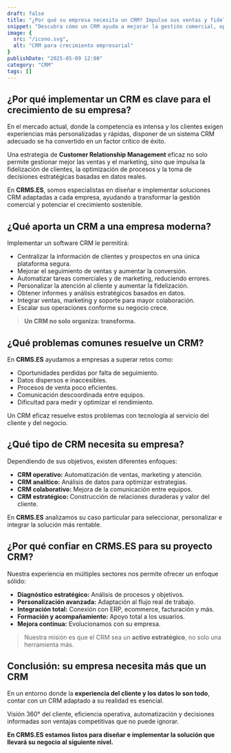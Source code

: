 ```yaml
---
draft: false
title: "¿Por qué su empresa necesita un CRM? Impulse sus ventas y fidelice a sus clientes"
snippet: "Descubra cómo un CRM ayuda a mejorar la gestión comercial, optimizar procesos, aumentar ventas y fidelizar clientes. Soluciones CRM adaptadas a su empresa en CRMS.ES."
image: {
  src: "/icono.svg",
  alt: "CRM para crecimiento empresarial"
}
publishDate: "2025-05-09 12:00"
category: "CRM"
tags: []
---
```


## ¿Por qué implementar un CRM es clave para el crecimiento de su empresa?

En el mercado actual, donde la competencia es intensa y los clientes exigen experiencias más personalizadas y rápidas, disponer de un sistema CRM adecuado se ha convertido en un factor crítico de éxito.

Una estrategia de **Customer Relationship Management** eficaz no solo permite gestionar mejor las ventas y el marketing, sino que impulsa la fidelización de clientes, la optimización de procesos y la toma de decisiones estratégicas basadas en datos reales.

En **CRMS.ES**, somos especialistas en diseñar e implementar soluciones CRM adaptadas a cada empresa, ayudando a transformar la gestión comercial y potenciar el crecimiento sostenible.

## ¿Qué aporta un CRM a una empresa moderna?

Implementar un software CRM le permitirá:

- Centralizar la información de clientes y prospectos en una única plataforma segura.
- Mejorar el seguimiento de ventas y aumentar la conversión.
- Automatizar tareas comerciales y de marketing, reduciendo errores.
- Personalizar la atención al cliente y aumentar la fidelización.
- Obtener informes y análisis estratégicos basados en datos.
- Integrar ventas, marketing y soporte para mayor colaboración.
- Escalar sus operaciones conforme su negocio crece.

> **Un CRM no solo organiza: transforma.**

## ¿Qué problemas comunes resuelve un CRM?

En **CRMS.ES** ayudamos a empresas a superar retos como:

- Oportunidades perdidas por falta de seguimiento.
- Datos dispersos e inaccesibles.
- Procesos de venta poco eficientes.
- Comunicación descoordinada entre equipos.
- Dificultad para medir y optimizar el rendimiento.

Un CRM eficaz resuelve estos problemas con tecnología al servicio del cliente y del negocio.

## ¿Qué tipo de CRM necesita su empresa?

Dependiendo de sus objetivos, existen diferentes enfoques:

- **CRM operativo:** Automatización de ventas, marketing y atención.
- **CRM analítico:** Análisis de datos para optimizar estrategias.
- **CRM colaborativo:** Mejora de la comunicación entre equipos.
- **CRM estratégico:** Construcción de relaciones duraderas y valor del cliente.

En **CRMS.ES** analizamos su caso particular para seleccionar, personalizar e integrar la solución más rentable.

## ¿Por qué confiar en CRMS.ES para su proyecto CRM?

Nuestra experiencia en múltiples sectores nos permite ofrecer un enfoque sólido:

- **Diagnóstico estratégico:** Análisis de procesos y objetivos.
- **Personalización avanzada:** Adaptación al flujo real de trabajo.
- **Integración total:** Conexión con ERP, ecommerce, facturación y más.
- **Formación y acompañamiento:** Apoyo total a los usuarios.
- **Mejora continua:** Evolucionamos con su empresa.

> Nuestra misión es que el CRM sea un **activo estratégico**, no solo una herramienta más.

## Conclusión: su empresa necesita más que un CRM

En un entorno donde la **experiencia del cliente y los datos lo son todo**, contar con un CRM adaptado a su realidad es esencial.

Visión 360° del cliente, eficiencia operativa, automatización y decisiones informadas son ventajas competitivas que no puede ignorar.

**En CRMS.ES estamos listos para diseñar e implementar la solución que llevará su negocio al siguiente nivel.**
